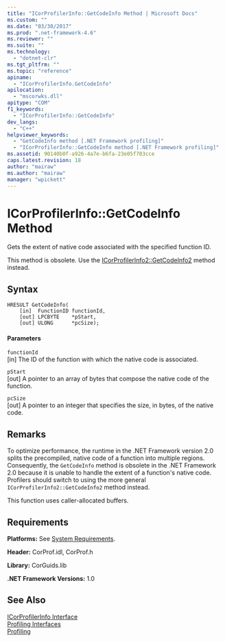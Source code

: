 ```yaml
---
title: "ICorProfilerInfo::GetCodeInfo Method | Microsoft Docs"
ms.custom: ""
ms.date: "03/30/2017"
ms.prod: ".net-framework-4.6"
ms.reviewer: ""
ms.suite: ""
ms.technology: 
  - "dotnet-clr"
ms.tgt_pltfrm: ""
ms.topic: "reference"
apiname: 
  - "ICorProfilerInfo.GetCodeInfo"
apilocation: 
  - "mscorwks.dll"
apitype: "COM"
f1_keywords: 
  - "ICorProfilerInfo::GetCodeInfo"
dev_langs: 
  - "C++"
helpviewer_keywords: 
  - "GetCodeInfo method [.NET Framework profiling]"
  - "ICorProfilerInfo::GetCodeInfo method [.NET Framework profiling]"
ms.assetid: 90140b0f-a926-4a7e-b6fa-23e05f703cce
caps.latest.revision: 18
author: "mairaw"
ms.author: "mairaw"
manager: "wpickett"
---
```

# ICorProfilerInfo::GetCodeInfo Method
Gets the extent of native code associated with the specified function ID.  
  
 This method is obsolete. Use the [ICorProfilerInfo2::GetCodeInfo2](../../../../docs/framework/unmanaged-api/profiling/icorprofilerinfo2-getcodeinfo2-method.md) method instead.  
  
## Syntax  
  
```  
HRESULT GetCodeInfo(  
    [in]  FunctionID functionId,  
    [out] LPCBYTE    *pStart,  
    [out] ULONG      *pcSize);  
```  
  
#### Parameters  
 `functionId`  
 [in] The ID of the function with which the native code is associated.  
  
 `pStart`  
 [out] A pointer to an array of bytes that compose the native code of the function.  
  
 `pcSize`  
 [out] A pointer to an integer that specifies the size, in bytes, of the native code.  
  
## Remarks  
 To optimize performance, the runtime in the .NET Framework version 2.0 splits the precompiled, native code of a function into multiple regions. Consequently, the `GetCodeInfo` method is obsolete in the .NET Framework 2.0 because it is unable to handle the extent of a function's native code. Profilers should switch to using the more general `ICorProfilerInfo2::GetCodeInfo2` method instead.  
  
 This function uses caller-allocated buffers.  
  
## Requirements  
 **Platforms:** See [System Requirements](../../../../docs/framework/getting-started/system-requirements.md).  
  
 **Header:** CorProf.idl, CorProf.h  
  
 **Library:** CorGuids.lib  
  
 **.NET Framework Versions:** 1.0  
  
## See Also  
 [ICorProfilerInfo Interface](../../../../docs/framework/unmanaged-api/profiling/icorprofilerinfo-interface.md)   
 [Profiling Interfaces](../../../../docs/framework/unmanaged-api/profiling/profiling-interfaces.md)   
 [Profiling](../../../../docs/framework/unmanaged-api/profiling/profiling-unmanaged-api-reference.md)